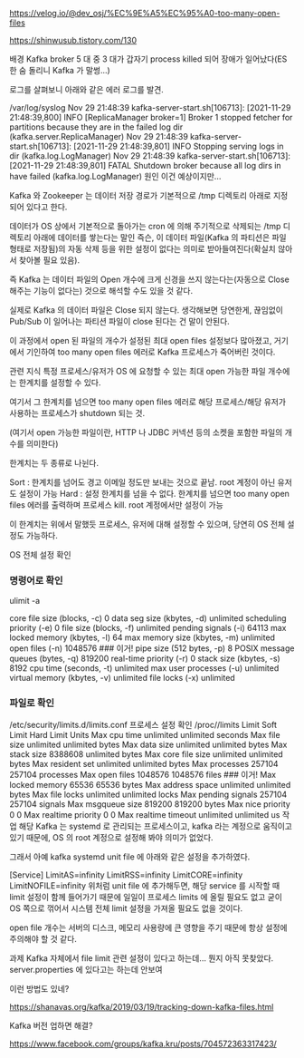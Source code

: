 https://velog.io/@dev_osj/%EC%9E%A5%EC%95%A0-too-many-open-files

https://shinwusub.tistory.com/130

배경
Kafka broker 5 대 중 3 대가 갑자기 process killed 되어 장애가 일어났다(ES 한 숨 돌리니 Kafka 가 말썽...)

로그를 살펴보니 아래와 같은 에러 로그를 발견.

/var/log/syslog
Nov 29 21:48:39 <HOSTNAME> kafka-server-start.sh[106713]: [2021-11-29 21:48:39,800] INFO [ReplicaManager broker=1] Broker 1 stopped fetcher for partitions <TOPIC LIST> because they are in the failed log dir <LOG DIR PATH> (kafka.server.ReplicaManager)
Nov 29 21:48:39 <HOSTNAME> kafka-server-start.sh[106713]: [2021-11-29 21:48:39,801] INFO Stopping serving logs in dir <LOG DIR PATH> (kafka.log.LogManager)
Nov 29 21:48:39 <HOSTNAME> kafka-server-start.sh[106713]: [2021-11-29 21:48:39,801] FATAL Shutdown broker because all log dirs in <LOG DIR PATH> have failed (kafka.log.LogManager)
원인
이건 예상이지만...

Kafka 와 Zookeeper 는 데이터 저장 경로가 기본적으로 /tmp 디렉토리 아래로 지정되어 있다고 한다.

데이터가 OS 상에서 기본적으로 돌아가는 cron 에 의해 주기적으로 삭제되는 /tmp 디렉토리 아래에 데이터를 쌓는다는 말인 즉슨, 이 데이터 파일(Kafka 의 파티션은 파일 형태로 저장됨)의 자동 삭제 등을 위한 설정이 없다는 의미로 받아들여진다(확실치 않아서 찾아볼 필요 있음).

즉 Kafka 는 데이터 파일의 Open 개수에 크게 신경을 쓰지 않는다는(자동으로 Close 해주는 기능이 없다는) 것으로 해석할 수도 있을 것 같다.

실제로 Kafka 의 데이터 파일은 Close 되지 않는다. 생각해보면 당연한게, 끊임없이 Pub/Sub 이 일어나는 파티션 파일이 close 된다는 건 말이 안된다.

이 과정에서 open 된 파일의 개수가 설정된 최대 open files 설정보다 많아졌고, 거기에서 기인하여 too many open files 에러로 Kafka 프로세스가 죽어버린 것이다.

관련 지식
특정 프로세스/유저가 OS 에 요청할 수 있는 최대 open 가능한 파일 개수에는 한계치를 설정할 수 있다.

여기서 그 한계치를 넘으면 too many open files 에러로 해당 프로세스/해당 유저가 사용하는 프로세스가 shutdown 되는 것.

(여기서 open 가능한 파일이란, HTTP 나 JDBC 커넥션 등의 소켓을 포함한 파일의 개수를 의미한다)



한계치는 두 종류로 나뉜다.

Sort : 한계치를 넘어도 경고 이메일 정도만 보내는 것으로 끝남. root 계정이 아닌 유저도 설정이 가능
Hard : 설정 한계치를 넘을 수 없다. 한계치를 넘으면 too many open files 에러를 출력하며 프로세스 kill. root 계정에서만 설정이 가능


이 한계치는 위에서 말했듯 프로세스, 유저에 대해 설정할 수 있으며, 당연히 OS 전체 설정도 가능하다.

OS 전체 설정 확인
### 명령어로 확인
ulimit -a


core file size          (blocks, -c) 0
data seg size           (kbytes, -d) unlimited
scheduling priority             (-e) 0
file size               (blocks, -f) unlimited
pending signals                 (-i) 64113
max locked memory       (kbytes, -l) 64
max memory size         (kbytes, -m) unlimited
open files                      (-n) 1048576					### 이거!
pipe size            (512 bytes, -p) 8
POSIX message queues     (bytes, -q) 819200
real-time priority              (-r) 0
stack size              (kbytes, -s) 8192
cpu time               (seconds, -t) unlimited
max user processes              (-u) unlimited
virtual memory          (kbytes, -v) unlimited
file locks                      (-x) unlimited


### 파일로 확인
/etc/security/limits.d/limits.conf
프로세스 설정 확인
/proc/<PID>/limits
Limit                     Soft Limit           Hard Limit           Units
Max cpu time              unlimited            unlimited            seconds
Max file size             unlimited            unlimited            bytes
Max data size             unlimited            unlimited            bytes
Max stack size            8388608              unlimited            bytes
Max core file size        unlimited            unlimited            bytes
Max resident set          unlimited            unlimited            bytes
Max processes             257104               257104               processes
Max open files            1048576              1048576              files					### 이거!
Max locked memory         65536                65536                bytes
Max address space         unlimited            unlimited            bytes
Max file locks            unlimited            unlimited            locks
Max pending signals       257104               257104               signals
Max msgqueue size         819200               819200               bytes
Max nice priority         0                    0
Max realtime priority     0                    0
Max realtime timeout      unlimited            unlimited            us
작업
해당 Kafka 는 systemd 로 관리되는 프로세스이고, kafka 라는 계정으로 움직이고 있기 때문에, OS 의 root 계정으로 설정해 봐야 의미가 없었다.

그래서 아예 kafka systemd unit file 에 아래와 같은 설정을 추가하였다.

[Service]
LimitAS=infinity
LimitRSS=infinity
LimitCORE=infinity
LimitNOFILE=infinity
위처럼 unit file 에 추가해두면, 해당 service 를 시작할 때 limit 설정이 함께 들어가기 때문에 일일이 프로세스 limits 에 올릴 필요도 없고 굳이 OS 쪽으로 꺾어서 시스템 전체 limit 설정을 가져올 필요도 없을 것이다.



open file 개수는 서버의 디스크, 메모리 사용량에 큰 영향을 주기 때문에 항상 설정에 주의해야 할 것 같다.

과제
Kafka 자체에서 file limit 관련 설정이 있다고 하는데... 뭔지 아직 못찾았다. server.properties 에 있다고는 하는데 안보여

이런 방법도 있네?

https://shanavas.org/kafka/2019/03/19/tracking-down-kafka-files.html

Kafka 버전 업하면 해결?

https://www.facebook.com/groups/kafka.kru/posts/704572363317423/
